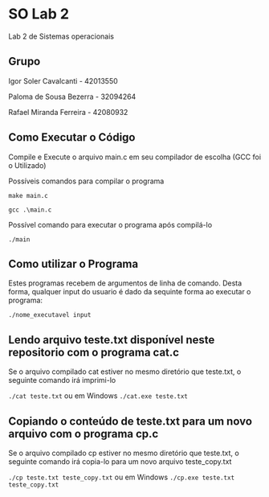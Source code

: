 # SO Lab 2
Lab 2 de Sistemas operacionais

## Grupo

Igor Soler Cavalcanti - 42013550

Paloma de Sousa Bezerra - 32094264

Rafael Miranda Ferreira - 42080932


## Como Executar o Código

Compile e Execute o arquivo main.c em seu compilador de escolha (GCC foi o Utilizado)

Possíveis comandos para compilar o programa

`make main.c`

`gcc .\main.c`

Possível comando para executar o programa após compilá-lo

`./main`

## Como utilizar o Programa

Estes programas recebem de argumentos de linha de comando. Desta forma, qualquer input do usuario é dado da sequinte forma ao executar o programa:

`./nome_executavel input`


## Lendo arquivo teste.txt disponível neste repositorio com o programa cat.c

Se o arquivo compilado cat estiver no mesmo diretório que teste.txt, o seguinte comando irá imprimi-lo

`./cat teste.txt` ou em Windows `./cat.exe teste.txt`

## Copiando o conteúdo de teste.txt para um novo arquivo com o programa cp.c

Se o arquivo compilado cp estiver no mesmo diretório que teste.txt, o seguinte comando irá copia-lo para um novo arquivo teste_copy.txt

`./cp teste.txt teste_copy.txt` ou em Windows `./cp.exe teste.txt teste_copy.txt`
